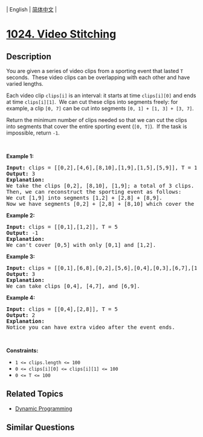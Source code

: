 
| English | [简体中文](README.md) |

# [1024. Video Stitching](https://leetcode-cn.com/problems/video-stitching/)

## Description

<p>You are given a series of video clips from a sporting event that lasted <code>T</code> seconds.&nbsp;&nbsp;These video clips can be overlapping with each other and have varied lengths.</p>

<p>Each video clip <code>clips[i]</code>&nbsp;is an interval: it starts at time <code>clips[i][0]</code> and ends at time <code>clips[i][1]</code>.&nbsp; We can cut these clips into segments freely: for example, a clip <code>[0, 7]</code> can be cut into segments&nbsp;<code>[0, 1] +&nbsp;[1, 3] + [3, 7]</code>.</p>

<p>Return the minimum number of clips needed so that we can cut the clips into segments that cover the entire sporting event (<code>[0, T]</code>).&nbsp; If the task is impossible, return <code>-1</code>.</p>

<p>&nbsp;</p>

<p><strong>Example 1:</strong></p>

<pre>
<strong>Input: </strong>clips = <span id="example-input-1-1">[[0,2],[4,6],[8,10],[1,9],[1,5],[5,9]]</span>, T = <span id="example-input-1-2">10</span>
<strong>Output: </strong><span id="example-output-1">3</span>
<strong>Explanation: </strong>
We take the clips [0,2], [8,10], [1,9]; a total of 3 clips.
Then, we can reconstruct the sporting event as follows:
We cut [1,9] into segments [1,2] + [2,8] + [8,9].
Now we have segments [0,2] + [2,8] + [8,10] which cover the sporting event [0, 10].
</pre>

<p><strong>Example 2:</strong></p>

<pre>
<strong>Input: </strong>clips = <span id="example-input-2-1">[[0,1],[1,2]]</span>, T = <span id="example-input-2-2">5</span>
<strong>Output: </strong><span id="example-output-2">-1</span>
<strong>Explanation: </strong>
We can&#39;t cover [0,5] with only [0,1] and [1,2].
</pre>

<p><strong>Example 3:</strong></p>

<pre>
<strong>Input: </strong>clips = <span id="example-input-3-1">[[0,1],[6,8],[0,2],[5,6],[0,4],[0,3],[6,7],[1,3],[4,7],[1,4],[2,5],[2,6],[3,4],[4,5],[5,7],[6,9]]</span>, T = <span id="example-input-3-2">9</span>
<strong>Output: </strong><span id="example-output-3">3</span>
<strong>Explanation: </strong>
We can take clips [0,4], [4,7], and [6,9].
</pre>

<p><strong>Example 4:</strong></p>

<pre>
<strong>Input: </strong>clips = <span id="example-input-4-1">[[0,4],[2,8]]</span>, T = <span id="example-input-4-2">5</span>
<strong>Output: </strong><span id="example-output-4">2</span>
<strong>Explanation: </strong>
Notice you can have extra video after the event ends.
</pre>

<p>&nbsp;</p>
<p><strong>Constraints:</strong></p>

<ul>
	<li><code>1 &lt;= clips.length &lt;= 100</code></li>
	<li><code>0 &lt;= clips[i][0] &lt;=&nbsp;clips[i][1] &lt;= 100</code></li>
	<li><code>0 &lt;= T &lt;= 100</code></li>
</ul>


## Related Topics

- [Dynamic Programming](https://leetcode-cn.com/tag/dynamic-programming)

## Similar Questions


